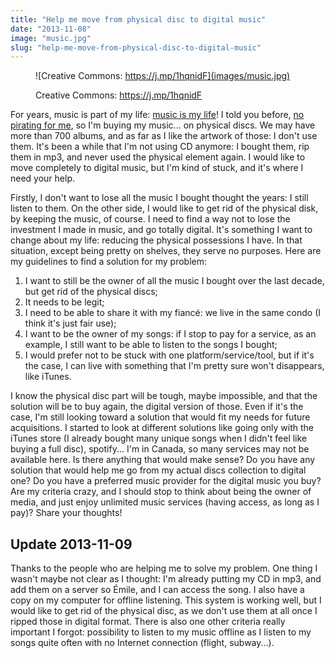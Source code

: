 ```yaml
---
title: "Help me move from physical disc to digital music"
date: "2013-11-08"
image: "music.jpg"
slug: "help-me-move-from-physical-disc-to-digital-music"
---
```


<figure>

![Creative Commons: https://j.mp/1hqnidF](images/music.jpg)

<figcaption>

Creative Commons: https://j.mp/1hqnidF

</figcaption>

</figure>

For years, music is part of my life: [music is my life](https://fred.dev/music-is-my-life/ "Music is my life")! I told you before, [no pirating for me](https://fred.dev/are-you-stealing-in-a-store/ "Are you stealing in a store?"), so I'm buying my music... on physical discs. We may have more than 700 albums, and as far as I like the artwork of those: I don't use them. It's been a while that I'm not using CD anymore: I bought them, rip them in mp3, and never used the physical element again. I would like to move completely to digital music, but I'm kind of stuck, and it's where I need your help.

Firstly, I don't want to lose all the music I bought thought the years: I still listen to them. On the other side, I would like to get rid of the physical disk, by keeping the music, of course. I need to find a way not to lose the investment I made in music, and go totally digital. It's something I want to change about my life: reducing the physical possessions I have. In that situation, except being pretty on shelves, they serve no purposes. Here are my guidelines to find a solution for my problem:

1. I want to still be the owner of all the music I bought over the last decade, but get rid of the physical discs;
2. It needs to be legit;
3. I need to be able to share it with my fiancé: we live in the same condo (I think it's just fair use);
4. I want to be the owner of my songs: if I stop to pay for a service, as an example, I still want to be able to listen to the songs I bought;
5. I would prefer not to be stuck with one platform/service/tool, but if it's the case, I can live with something that I'm pretty sure won't disappears, like iTunes.

I know the physical disc part will be tough, maybe impossible, and that the solution will be to buy again, the digital version of those. Even if it's the case, I'm still looking toward a solution that would fit my needs for future acquisitions. I started to look at different solutions like going only with the iTunes store (I already bought many unique songs when I didn't feel like buying a full disc), spotify... I'm in Canada, so many services may not be available here. Is there anything that would make sense? Do you have any solution that would help me go from my actual discs collection to digital one? Do you have a preferred music provider for the digital music you buy? Are my criteria crazy, and I should stop to think about being the owner of media, and just enjoy unlimited music services (having access, as long as I pay)? Share your thoughts!

## Update 2013-11-09

Thanks to the people who are helping me to solve my problem. One thing I wasn't maybe not clear as I thought: I'm already putting my CD in mp3, and add them on a server so Émile, and I can access the song. I also have a copy on my computer for offline listening. This system is working well, but I would like to get rid of the physical disc, as we don't use them at all once I ripped those in digital format. There is also one other criteria really important I forgot: possibility to listen to my music offline as I listen to my songs quite often with no Internet connection (flight, subway...).
